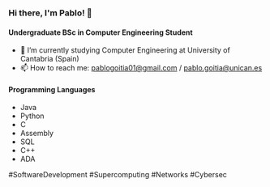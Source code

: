 ### Hi there, I'm Pablo! 👋
#### Undergraduate BSc in Computer Engineering Student

- 📖 I’m currently studying Computer Engineering at University of Cantabria (Spain)
- 📫 How to reach me: pablogoitia01@gmail.com / pablo.goitia@unican.es

#### Programming Languages
- Java
- Python
- C
- Assembly
- SQL
- C++
- ADA

#SoftwareDevelopment #Supercomputing #Networks #Cybersec


<!--
**pablogoitia/pablogoitia** is a ✨ _special_ ✨ repository because its `README.md` (this file) appears on your GitHub profile.

Here are some ideas to get you started:

- 🔭 I’m currently working on ...
- 🌱 I’m currently learning ...
- 👯 I’m looking to collaborate on ...
- 🤔 I’m looking for help with ...
- 💬 Ask me about ...
- 📫 How to reach me: ...
- 😄 Pronouns: ...
- ⚡ Fun fact: ...
-->
